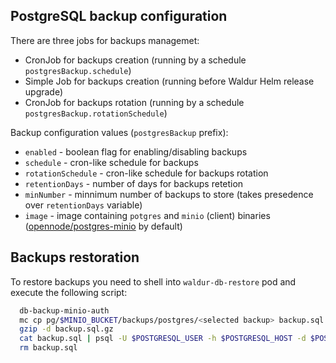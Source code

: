 ## PostgreSQL backup configuration
There are three jobs for backups managemet:
- CronJob for backups creation (running by a schedule `postgresBackup.schedule`)
- Simple Job for backups creation (running before Waldur Helm release upgrade)
- CronJob for backups rotation (running by a schedule `postgresBackup.rotationSchedule`)

Backup configuration values (`postgresBackup` prefix):
- `enabled` - boolean flag for enabling/disabling backups 
- `schedule` - cron-like schedule for backups
- `rotationSchedule` - cron-like schedule for backups rotation
- `retentionDays` - number of days for backups retetion
- `minNumber` - minnimum number of backups to store (takes presedence over `retentionDays` variable)
- `image` - image containing `potgres` and `minio` (client) binaries ([opennode/postgres-minio](https://hub.docker.com/r/opennode/postgres-minio) by default)

## Backups restoration
To restore backups you need to shell into `waldur-db-restore` pod and execute the following script:
```bash
  db-backup-minio-auth
  mc cp pg/$MINIO_BUCKET/backups/postgres/<selected backup> backup.sql.gz
  gzip -d backup.sql.gz
  cat backup.sql | psql -U $POSTGRESQL_USER -h $POSTGRESQL_HOST -d $POSTGRESQL_NAME
  rm backup.sql
```
